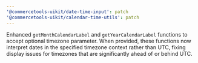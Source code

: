 ```yaml
---
'@commercetools-uikit/date-time-input': patch
'@commercetools-uikit/calendar-time-utils': patch
---
```


Enhanced `getMonthCalendarLabel` and `getYearCalendarLabel` functions to accept optional timezone parameter. When provided, these functions now interpret dates in the specified timezone context rather than UTC, fixing display issues for timezones that are significantly ahead of or behind UTC.
